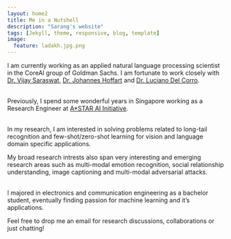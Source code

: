 ```yaml
---
layout: home2
title: Me in a Nutshell
description: "Sarang's website"
tags: [Jekyll, theme, responsive, blog, template]
image:
  feature: ladakh.jpg.png
---
```


I am currently working as an applied natural language processing scientist in the CoreAI group of Goldman Sachs. I am fortunate to work closely with <a href="https://scholar.google.com/citations?user=yT1DBNsAAAAJ&hl=en" target="_blank">Dr. Vijay Saraswat</a>, <a href="https://scholar.google.co.in/citations?user=odKVNH0AAAAJ&hl=en" target="_blank">Dr. Johannes Hoffart</a> and <a href="https://scholar.google.de/citations?user=vJfDxrIAAAAJ&hl=en" target="_blank">Dr. Luciano Del Corro</a>. 

[comment]: <> (I am currently a second-year PhD student in the VICO group with <a href="http://homepages.inf.ed.ac.uk/hbilen/index.html" target="_blank">Dr. Hakan Bilen</a> at the School of Informatics, University of Edinburgh. I am also fortunate to work closely with  <a href="https://homepages.inf.ed.ac.uk/keller/" target="_blank">Dr. Frank Keller</a> and  <a href="https://basurafernando.github.io/" target="_blank">Dr. Basura Fernando</a>. )
      
<br />Previously, I spend some wonderful years in Singapore working as a Research Engineer at <a href="https://www.a-star.edu.sg" target="_blank">A*STAR AI Initiative</a>.

<br />In my research, I am interested in solving problems related to long-tail recognition and few-shot/zero-shot learning for vision and language domain specific applications. 

My broad research intrests also span very interesting and emerging research areas such as multi-modal emotion recognition, social relationship understanding, image captioning and multi-modal adversarial attacks.  

<br />
I majored in electronics and communication engineering as a bachelor student, eventually finding passion for machine learning and it’s applications.

Feel free to drop me an email for research discussions, collaborations or just chatting! 



